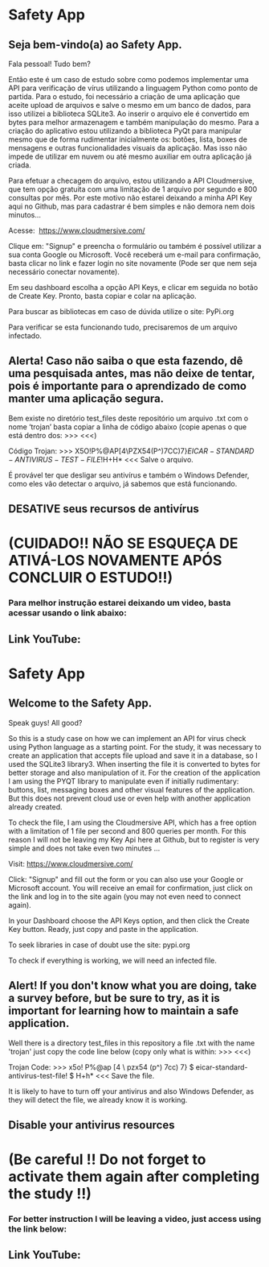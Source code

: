 # Safety App
## Seja bem-vindo(a) ao Safety App.

Fala pessoal! Tudo bem?

Então este é um caso de estudo sobre como podemos implementar uma API para verificação de vírus utilizando a linguagem Python como ponto de partida.
Para o estudo, foi necessário a criação de uma aplicação que aceite upload de arquivos e salve o mesmo em um banco de dados, para isso utilizei a biblioteca SQLite3. 
Ao inserir o arquivo ele é convertido em bytes para melhor armazenagem e também manipulação do mesmo.
Para a criação do aplicativo estou utilizando a biblioteca PyQt para manipular mesmo que de forma rudimentar inicialmente os: botões, lista, boxes de mensagens e outras funcionalidades visuais da aplicação.
Mas isso não impede de utilizar em nuvem ou até mesmo auxiliar em outra aplicação já criada.

Para efetuar a checagem do arquivo, estou utilizando a API Cloudmersive, que tem opção gratuita com uma limitação de 1 arquivo por segundo e 800 consultas por mês. Por este motivo não estarei deixando a minha API Key aqui no Github, mas para cadastrar é bem simples e não demora nem dois minutos...

Acesse:  https://www.cloudmersive.com/

Clique em: "Signup" e preencha o formulário ou também é possível utilizar a sua conta Google ou Microsoft.
Você receberá um e-mail para confirmação, basta clicar no link e fazer login no site novamente (Pode ser que nem seja necessário conectar novamente).

Em seu dashboard escolha a opção API Keys, e clicar em seguida no botão de Create Key. Pronto, basta copiar e colar na aplicação.

Para buscar as bibliotecas em caso de dúvida utilize o site: PyPi.org

Para verificar se esta funcionando tudo, precisaremos de um arquivo infectado.

## Alerta! Caso não saiba o que esta fazendo, dê uma pesquisada antes, mas não deixe de tentar, pois é importante para o aprendizado de como manter uma aplicação segura.
Bem existe no diretório test_files deste repositório um arquivo .txt com o nome ‘trojan’ basta copiar a linha de código abaixo (copie apenas o que está dentro dos: >>> <<<)

Código Trojan: >>> X5O!P%@AP[4\PZX54(P^)7CC)7}$EICAR-STANDARD-ANTIVIRUS-TEST-FILE!$H+H* <<<
Salve o arquivo.

É provável ter que desligar seu antivírus e também o Windows Defender, como eles vão detectar o arquivo, já sabemos que está funcionando.

## DESATIVE seus recursos de antivírus 
# (CUIDADO!! NÃO SE ESQUEÇA DE ATIVÁ-LOS NOVAMENTE APÓS CONCLUIR O ESTUDO!!)

### Para melhor instrução estarei deixando um video, basta acessar usando o link abaixo:
## Link YouTube:

# Safety App
## Welcome to the Safety App.

Speak guys! All good?

So this is a study case on how we can implement an API for virus check using Python language as a starting point.
For the study, it was necessary to create an application that accepts file upload and save it in a database, so I used the SQLite3 library3.
When inserting the file it is converted to bytes for better storage and also manipulation of it.
For the creation of the application I am using the PYQT library to manipulate even if initially rudimentary: buttons, list, messaging boxes and other visual features of the application.
But this does not prevent cloud use or even help with another application already created.

To check the file, I am using the Cloudmersive API, which has a free option with a limitation of 1 file per second and 800 queries per month. For this reason I will not be leaving my Key Api here at Github, but to register is very simple and does not take even two minutes ...

Visit: https://www.cloudmersive.com/

Click: "Signup" and fill out the form or you can also use your Google or Microsoft account.
You will receive an email for confirmation, just click on the link and log in to the site again (you may not even need to connect again).

In your Dashboard choose the API Keys option, and then click the Create Key button. Ready, just copy and paste in the application.

To seek libraries in case of doubt use the site: pypi.org

To check if everything is working, we will need an infected file.

## Alert! If you don't know what you are doing, take a survey before, but be sure to try, as it is important for learning how to maintain a safe application.
Well there is a directory test_files in this repository a file .txt with the name 'trojan' just copy the code line below (copy only what is within: >>> <<<)

Trojan Code: >>> x5o! P%@ap [4 \ pzx54 (p^) 7cc) 7} $ eicar-standard-antivirus-test-file! $ H+h* <<<
Save the file.

It is likely to have to turn off your antivirus and also Windows Defender, as they will detect the file, we already know it is working.

## Disable your antivirus resources
# (Be careful !! Do not forget to activate them again after completing the study !!)

### For better instruction I will be leaving a video, just access using the link below:
## Link YouTube:
